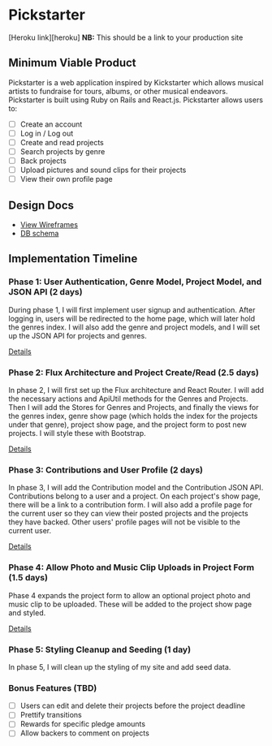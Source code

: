 # Pickstarter

[Heroku link][heroku] **NB:** This should be a link to your production site
<!-- 
[heroku]: -->

## Minimum Viable Product

Pickstarter is a web application inspired by Kickstarter which allows musical artists to fundraise for tours, albums, or other musical endeavors. Pickstarter is built using Ruby on Rails
and React.js. Pickstarter allows users to:

<!-- This is a Markdown checklist. Use it to keep track of your progress! -->

- [ ] Create an account
- [ ] Log in / Log out
- [ ] Create and read projects
- [ ] Search projects by genre
- [ ] Back projects
- [ ] Upload pictures and sound clips for their projects
- [ ] View their own profile page

## Design Docs
* [View Wireframes][view]
* [DB schema][schema]

[view]: ./docs/views.md
[schema]: ./docs/schema.md

## Implementation Timeline

### Phase 1: User Authentication, Genre Model, Project Model, and JSON API (2 days)

During phase 1, I will first implement user signup and authentication. After logging in, users will be redirected to the home page, which will later hold the genres index. I will also add the genre and project models, and I will set up the JSON API for projects and genres.

[Details][phase-one]

### Phase 2: Flux Architecture and Project Create/Read (2.5 days)

In phase 2, I will first set up the Flux architecture and React Router. I will add the necessary actions and ApiUtil methods for the Genres and Projects. Then I will add the Stores for Genres and Projects, and finally the views for the genres index, genre show page (which holds the index for the projects under that genre), project show page, and the project form to post new projects. I will style these with Bootstrap.

[Details][phase-two]

### Phase 3: Contributions and User Profile (2 days)

In phase 3, I will add the Contribution model and the Contribution JSON API. Contributions belong to a user and a project. On each project's show page, there will be a link to a contribution form. I will also add a profile page for the current user so they can view their posted projects and the projects they have backed. Other users' profile pages will not be visible to the current user.

[Details][phase-three]

### Phase 4: Allow Photo and Music Clip Uploads in Project Form (1.5 days)

Phase 4 expands the project form to allow an optional project photo and music clip to be uploaded. These will be added to the project show page and styled.

[Details][phase-four]

### Phase 5: Styling Cleanup and Seeding (1 day)

In phase 5, I will clean up the styling of my site and add seed data.

### Bonus Features (TBD)
- [ ] Users can edit and delete their projects before the project deadline
- [ ] Prettify transitions
- [ ] Rewards for specific pledge amounts
- [ ] Allow backers to comment on projects

[phase-one]: ./docs/phases/phase1.md
[phase-two]: ./docs/phases/phase2.md
[phase-three]: ./docs/phases/phase3.md
[phase-four]: ./docs/phases/phase4.md
[phase-five]: ./docs/phases/phase5.md
